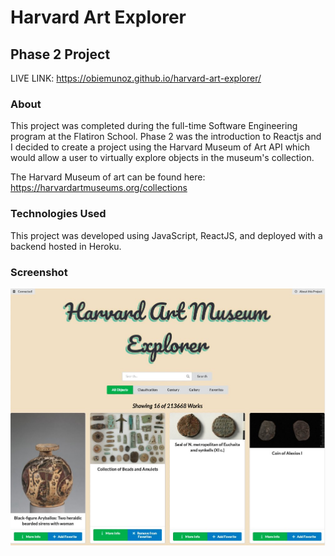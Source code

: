 # Harvard Art Explorer
## Phase 2 Project
LIVE LINK: https://obiemunoz.github.io/harvard-art-explorer/
### About
This project was completed during the full-time Software Engineering program at the Flatiron School. Phase 2 was the introduction to Reactjs and I decided to create a project using the Harvard Museum of Art API which would allow a user to virtually explore objects in the museum's collection.

The Harvard Museum of art can be found here: https://harvardartmuseums.org/collections

### Technologies Used
This project was developed using JavaScript, ReactJS, and deployed with a backend hosted in Heroku.

### Screenshot
![harvard-art-explorer-landing-page](https://raw.githubusercontent.com/ObieMunoz/harvard-art-explorer/main/src/images/ham-explorer-landing.jpeg)
